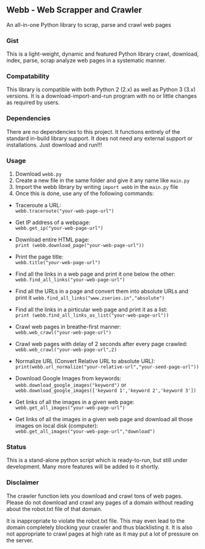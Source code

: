 ## Webb - Web Scrapper and Crawler
An all-in-one Python library to scrap, parse and crawl web pages

### Gist
This is a light-weight, dynamic and featured Python library crawl, download, index, parse, scrap analyze web pages in a systematic manner.

### Compatability
This library is compatible with both Python 2 (2.x) as well as Python 3 (3.x) versions. It is a download-import-and-run program with no or little changes as required by users.

### Dependencies
There are no dependencies to this project. It functions entirely of the standard in-build library support. It does not need any external support or installations. Just download and run!!!

### Usage
1. Download `webb.py`
2. Create a new file in the same folder and give it any name like `main.py`
3. Import the webb library by writing `import webb` in the `main.py` file
4. Once this is done, use any of the following commands:

* Traceroute a URL:  
`webb.traceroute("your-web-page-url")`

* Get IP address of a webpage:  
`webb.get_ip("your-web-page-url")`

* Download entire HTML page:  
`print (webb.download_page("your-web-page-url"))`

* Print the page title:  
`webb.title("your-web-page-url")`

* Find all the links in a web page and print it one below the other:  
`webb.find_all_links("your-web-page-url")`

* Find all the URLs in a page and convert them into absolute URLs and print it
`webb.find_all_links("www.zseries.in","absolute")`

* Find all the links in a pirticular web page and print it as a list:  
`print (webb.find_all_links_as_list("your-web-page-url"))`

* Crawl web pages in breathe-first manner:  
`webb.web_crawl("your-web-page-url")`

* Crawl web pages with delay of 2 seconds after every page crawled:  
`webb.web_crawl("your-web-page-url",2)`

* Normalize URL (Convert Relative URL to absolute URL):  
`print(webb.url_normalize("your-relative-url","your-seed-page-url"))`

* Download Google Images from keywords:
`webb.download_google_images("keyword")`  or `webb.download_google_images(['keyword 1','keyword 2','keyword 3'])`

* Get links of all the images in a given web page:  
`webb.get_all_images("your-web-page-url")`

* Get links of all the images in a given web page and download all those images on local disk (computer):  
`webb.get_all_images("your-web-page-url","download")`

### Status
This is a stand-alone python script which is ready-to-run, but still under development. Many more features will be added to it shortly.


### Disclaimer
The crawler function lets you download  and crawl tons of web pages. Please do not download and crawl any pages of a domain without reading about the robot.txt file of that domain. 

It is inappropriate to violate the robot.txt file. This may even lead to the domain completely blocking your crawler and thus blacklisting it. It is also not appropriate to crawl pages at high rate as it may put a lot of pressure on the server.
